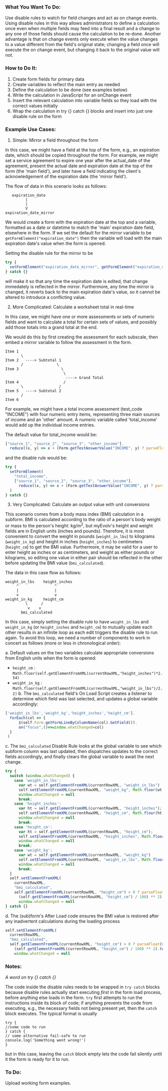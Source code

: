 ### What You Want To Do:
Use disable rules to watch for field changes and act as on change events. Using disable rules in this way allows administrators to define a calculation once even when multiple fields may feed into a final result and a change to any one of those fields should cause the calculation to be re-done. Another advantage is that on change events only execute when the value changes to a value different from the field's original state; changing a field once will execute the on change event, but changing it back to the original value will not.

### How to Do It:
1. Create form fields for primary data
2. Create variables to reflect the main entry as needed
3. Define the calculation to be done (see examples below)
4. Write the calculation in JavaScript for an onChange event
5. Insert the relevant calculation into variable fields so they load with the correct values initially
6. Wrap the calculation in try {} catch {} blocks and insert into just one disable rule on the form

### Example Use Cases:

1. Simple: Mirror a field throughout the form

In this case, we might have a field at the top of the form, e.g., an expiration date, which should be copied throughout the form. For example, we might set a service agreement to expire one year after the actual_date of the agreement, present the actual date and expiration date at the top of the form (the 'main field'), and later have a field indicating the client's acknowledgement of the expiration date (the 'mirror field').

The flow of data in this scenario looks as follows:
```
   expiration_date
         |
         |
         V
expiration_date_mirror
```

We would create a form with the expiration date at the top and a variable, formatted as a date or datetime to match the 'main' expiration date field, elsewhere in the form. If we set the default for the mirror variable to be `getFormElement("expiration_date")` then the variable will load with the main expiration date's value when the form is opened. 

Setting the disable rule for the mirror to be 
```js
try {
  setFormElement("expiration_date_mirror", getFormElement("expiration_date"))
} catch {}
  ``` 
will make it so that any time the expiration date is edited, that change immedately is reflected in the mirror. Furthermore, any time the mirror is changed, it reverts back to the main expiration date's value, so it cannot be altered to introduce a conflicting value.

2. More Complicated: Calculate a worksheet total in real-time


In this case, we might have one or more assessments or sets of numeric fields and want to calculate a total for certain sets of values, and possibly add those totals into a grand total at the end.

We would do this by first creating the assessment for each subscale, then embed a mirror variable to follow the assessment in the form.

```
Item 1 
       \
Item 2   ----> Subtotal 1 
       /               \
Item 3                   \
                          \
                           ----> Grand Total
Item 4                    /
       \                /  
Item 5   ----> Subtotal 2
       /
Item 6
```

For example, we might have a total income assessment (test_code "INCOME") with four numeric entry items, representing three main sources of income and an 'other' amount. A numeric variable called 'total_income' would add up the individual income entries.

The default value for total_income would be:
```js
["source_1", "source_2", "source_3", "other_income"].
  reduce((x, y) => x + (Form.getTestAnswerValue("INCOME", y) ? parseFloat(Form.getTestAnswerValue("INCOME", y)) : 0), 0)
```
and the disable rule would be:

```js
try {
  setFormElement(
    "total_income", 
    ["source_1", "source_2", "source_3", "other_income"].
      reduce((x, y) => x + (Form.getTestAnswerValue("INCOME", y) ? parseFloat(Form.getTestAnswerValue("INCOME", y)) : 0), 0)
  )
} catch {}
```

3. Very Complicated: Calculate an output value with unit conversions

This scenario comes from a body mass index (BMI) calculation in a subform. BMI is calculated according to the ratio of a person's body weight or mass to the person's height: kg/m<sup>2</sup>, but myEvolv's height and weight fields are in English units (inches and pounds). Therefore, it is most convenient to convert the weight in pounds (`weight_in_lbs`) to kilograms (`weight_in_kg`) and height in inches (`height_inches`) to centimeters (`height_cm`) to get the BMI value. Furthermore, it may be valid for a user to enter height as inches or as centimeters, and weight as either pounds or kilograms, so editing one value in either pair should be reflected in the other before updating the BMI value (`bmi_calculated`).

The data in this case flow as follows:
```
weight_in_lbs    height_inches
     ^                ^
     |                |
     v                v
weight_in_kg     height_cm
         \      /
          v    v 
       bmi_calculated
```

In this case, simply setting the disable rule to have `weight_in_lbs` and `weight_in_kg` (or `height_inches` and `height_cm`) to mutually update each other results in an infinite loop as each edit triggers the disable rule to run again. To avoid this loop, we need a number of components to work in concert as follows (more or less in chronological order):

a. Default values on the two variables calculate appropriate conversions from English units when the form is opened:
  - `height_cm` : `Math.floor(self.getElementFromXML(currentRowXML,"height_inches")*2.54)`
  - `weight_in_kg` : `Math.floor(self.getElementFromXML(currentRowXML,"weight_in_lbs")/2.2)`
 b. The `bmi_calculated` field's On Load Script creates a listener to determine which field was last selected, and updates a global variable accordingly:
```js
['weight_in_lbs','weight_kg','height_inches','height_cm'].
  forEach(col => {
      $(self.Form.getFormLineByColumnName(col).GetField()).
      on("focus",()=>window.whatChanged=col)
  }
 )
```
c. The `bmi_calculated` Disable Rule looks at the global variable to see which subform column was last updated, then dispatches updates to the correct fields accordingly, and finally clears the global variable to await the next change.
```js
try {
  switch (window.whatChanged) {
    case 'weight_in_lbs':
      var wt = self.getElementFromXML(currentRowXML, "weight_in_lbs")
      self.setElementFromXML(currentRowXML, "weight_kg", Math.floor(wt / 2.20))
      window.whatChanged = null
      break;
    case 'height_inches':
      var ht = self.getElementFromXML(currentRowXML, "height_inches");
      self.setElementFromXML(currentRowXML, "height_cm", Math.floor(ht * 2.54))
      window.whatChanged = null
      break;
    case 'height_cm':
      var ht = self.getElementFromXML(currentRowXML, "height_cm");
      self.setElementFromXML(currentRowXML, "height_inches", Math.floor(ht / 2.54))
      window.whatChanged = null
      break;
    case 'weight_kg':
      var wt = self.getElementFromXML(currentRowXML, "weight_kg")
      self.setElementFromXML(currentRowXML, "weight_in_lbs", Math.floor(wt * 2.20))
      window.whatChanged = null
      break;
  }
  self.setElementFromXML(
    currentRowXML, 
    "bmi_calculated", 
    self.getElementFromXML(currentRowXML, "height_cm") > 0 ? parseFloat(self.getElementFromXML(currentRowXML, "weight_kg") / 
      (self.getElementFromXML(currentRowXML, "height_cm") / 100) ** 2).toPrecision(3) : "")
      window.whatChanged = null
} catch {}
```

 d. The (sub)form's After Load code ensures the BMI value is restored after any inadvertent calculations during the loading process
  ```js   
  self.setElementFromXML(
    currentRowXML, 
    "bmi_calculated", 
    self.getElementFromXML(currentRowXML, "height_cm") > 0 ? parseFloat(self.getElementFromXML(currentRowXML, "weight_in_kg") / 
      (self.getElementFromXML(currentRowXML, "height_cm") / 100) ** 2).toPrecision(3) : "")
      window.whatChanged = null
   ```

### Notes:

*A word on try {} catch {}*

The code inside the disable rules needs to be wrapped in `try catch` blocks because disable rules actually start executing *first* in the form load process, before anything else loads in the form. `try` first attempts to run the instructions inside its block of code; if anything prevents the code from executing, e.g., the necessary fields not being present yet, then the `catch` block executes. The typical format is usually 
```ja
try {
//some code to run
} catch {
// some alternative fail-safe to run
console.log('Something went wrong!')
}
```
but in this case, leaving the `catch` block empty lets the code fail silently until it the form is ready for it to run.
### To Do:

Upload working form examples.
